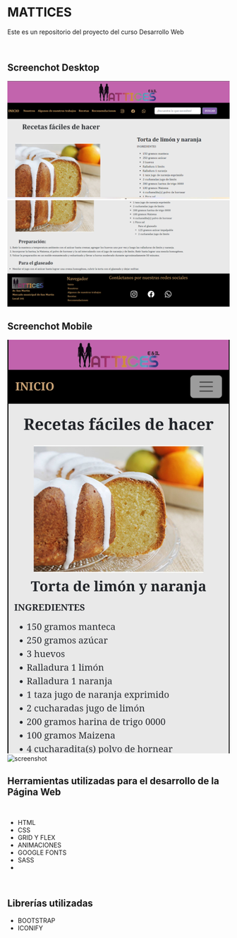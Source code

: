 <h1>MATTICES</h1>
    <p> Este es un repositorio del proyecto del curso Desarrollo Web</p>
<br>
<h2>Screenchot Desktop</h2>
<img src="./img/Vista-desktop-1.png" alt="screenshot">
<br>
<img src="./img/Vista-desktop-2.png" alt="screenshot">
<br>
<h2>Screenchot Mobile</h2>
<img src="./img/Vista-mobile-1.png" alt="screenshot">
<br>
<img src="./img/Vista-mobile-2.png" alt="screenshot">
<br>

<h2>Herramientas utilizadas para el desarrollo de la Página Web</h2>
<br>
    <ul>
        <li>HTML</li>
        <li>CSS</li>
        <li>GRID Y FLEX</li>
        <li>ANIMACIONES</li>
        <li>GOOGLE FONTS</li>
        <li>SASS<li>
    </ul>
    <br>
<h2>Librerías utilizadas</h2>
    <ul>
        <li>BOOTSTRAP</li>
        <li>ICONIFY</li>
    </ul>


